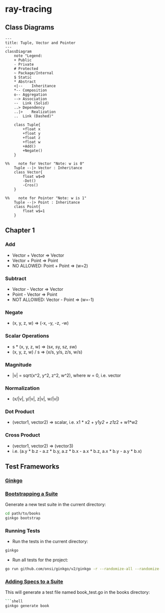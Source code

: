 # ray-tracing

## Class Diagrams
```mermaid
---
title: Tuple, Vector and Pointer
---
classDiagram
    note "Legend:
    + Public
    - Private
    # Protected
    ~ Package/Internal
    $ Static
    * Abstract
    <|--	Inheritance
    *--	Composition
    o--	Aggregation
    -->	Association
    --	Link (Solid)
    ..>	Dependency
    ..|>	Realization
    ..	Link (Dashed)"

    class Tuple{
        +float x
        +float y
        +float z
        +float w
        +Add()
        +Negate()
    }

%%    note for Vector "Note: w is 0"
    Tuple --|> Vector : Inheritance
    class Vector{
        float w$=0
        -Dot()
        -Cros()
    }

%%    note for Pointer "Note: w is 1"
    Tuple --|> Point : Inheritance
    class Point{
        float w$=1
    }

```
## Chapter 1
### Add
- Vector + Vector => Vector
- Vector + Point => Point
- NO ALLOWED: Point + Point => (w=2)

### Subtract
- Vector - Vector => Vector
- Point - Vector => Point
- NOT ALLOWED: Vector - Point => (w=-1)

### Negate
- (x, y, z, w) => (-x, -y, -z, -w)

### Scalar Operations
- s * (x, y, z, w) => (s*x, s*y, s*z, s*w)
- (x, y, z, w) / s => (x/s, y/s, z/s, w/s)

### Magnitude
- |v| = sqrt(x^2, y^2, z^2, w^2), where w = 0, i.e. vector

### Normalization
- (x/|v|, y/|v|, z|v|, w/|v|)

### Dot Product
- (vector1, vector2) => scalar, i.e. x1 * x2 + y1*y2 + z1*z2 + w1*w2

### Cross Product
- (vector1, vector2) => (vector3)
- i.e. (a.y * b.z - a.z * b.y, a.z * b.x - a.x * b.z, a.x * b.y - a.y * b.x)


## Test Frameworks
### [Ginkgo](https://onsi.github.io/ginkgo/#getting-started)

### [Bootstrapping a Suite](https://onsi.github.io/ginkgo/#bootstrapping-a-suite)
Generate a new test suite in the current directory:
```bash
cd path/to/books
ginkgo bootstrap
```

### Running Tests
- Run the tests in the current directory:
```bash
ginkgo
```
- Run all tests for the project:
```bash
go run github.com/onsi/ginkgo/v2/ginkgo -r --randomize-all --randomize-suites --fail-on-pending --keep-going --cover --coverprofile=cover.profile --race --trace --json-report=report.jso
```

### [Adding Specs to a Suite](https://onsi.github.io/ginkgo/#adding-specs-to-a-suite)
This will generate a test file named book_test.go in the books directory:
```bash
```shell
ginkgo generate book
```

